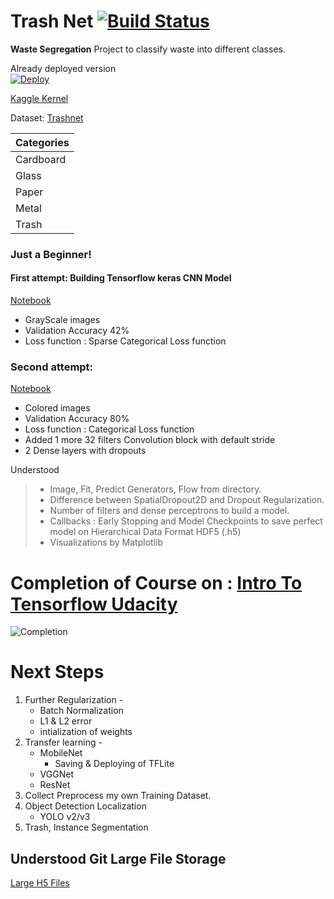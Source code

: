 # Trash Net [![Build Status](https://travis-ci.org/vasantvohra/TrashNet.svg?branch=master)](https://travis-ci.org/vasantvohra/TrashNet/)



**Waste Segregation** Project to classify waste into different classes. <br>

Already deployed version <br>
<a href="https://trashnet.herokuapp.com">
  <img src="https://www.herokucdn.com/deploy/button.svg" alt="Deploy">
</a> <br>

[Kaggle Kernel](https://www.kaggle.com/vasantvohra1/using-cnn-test-accuracy-77)

Dataset: [Trashnet](https://github.com/garythung/trashnet)

| Categories|         
|---------| 
|Cardboard|
|Glass|
|Paper|
|Metal|
|Trash|

### Just a Beginner!
          
#### First attempt: Building Tensorflow keras CNN Model
[Notebook](https://github.com/vasantvohra/TrashNet/blob/master/Notebooks/Trashnet%20CNN%2040%25.ipynb)

- GrayScale images
- Validation Accuracy 42%
- Loss function : Sparse Categorical Loss function

### Second attempt: 
[Notebook](https://github.com/vasantvohra/TrashNet/blob/master/Notebooks/Trashnet%20CNN%2080%25.ipynb)

- Colored images
- Validation Accuracy 80%
- Loss function : Categorical Loss function
- Added 1 more 32 filters Convolution block with default stride
- 2 Dense layers with dropouts

Understood
> - Image, Fit, Predict  Generators, Flow from directory.
>  - Difference between SpatialDropout2D and Dropout Regularization.
>   - Number of filters and dense perceptrons to build a model.
>  - Callbacks : Early Stopping and Model Checkpoints to save perfect model on Hierarchical Data Format HDF5 (.h5)  
>  - Visualizations by Matplotlib

# Completion of Course on : [Intro To Tensorflow Udacity](https://www.udacity.com/course/intro-to-tensorflow-for-deep-learning--ud187)
![Completion](https://github.com/vasantvohra/TrashNet/blob/master/udacity.png)

# Next Steps
1. Further Regularization -
	- Batch Normalization
	-  L1 & L2 error
	- intialization of weights
2. Transfer learning -
	- MobileNet
		- Saving & Deploying of TFLite
	- VGGNet
	- ResNet
3. Collect Preprocess my own Training Dataset.
4. Object Detection Localization
	- YOLO v2/v3
5. Trash, Instance Segmentation

## Understood Git Large File Storage
 [Large H5 Files](https://github.com/vasantvohra/TrashNet_H5/blob/master/Trashnet98.h5)
